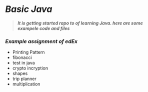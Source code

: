 # ***Basic Java***
> ***It is getting started rapo to of learning Java.
here are some exampele code and files***

### ***Example assignment of edEx***

- Printing Pattern
- fibonacci 
- test in java 
- crypto incryption
- shapes
- trip planner
- multiplication
